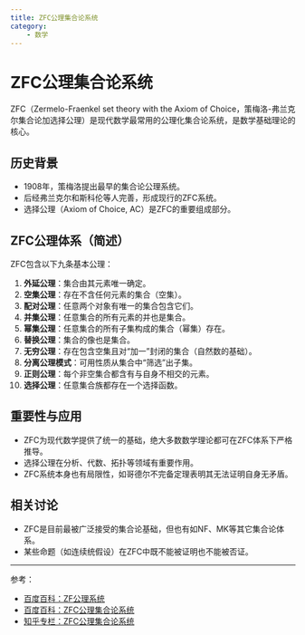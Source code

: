 ```yaml
---
title: ZFC公理集合论系统
category:
    - 数学
---
```


# ZFC公理集合论系统

ZFC（Zermelo-Fraenkel set theory with the Axiom of Choice，策梅洛-弗兰克尔集合论加选择公理）是现代数学最常用的公理化集合论系统，是数学基础理论的核心。

## 历史背景
- 1908年，策梅洛提出最早的集合论公理系统。
- 后经弗兰克尔和斯科伦等人完善，形成现行的ZFC系统。
- 选择公理（Axiom of Choice, AC）是ZFC的重要组成部分。

## ZFC公理体系（简述）
ZFC包含以下九条基本公理：
1. **外延公理**：集合由其元素唯一确定。
2. **空集公理**：存在不含任何元素的集合（空集）。
3. **配对公理**：任意两个对象有唯一的集合包含它们。
4. **并集公理**：任意集合的所有元素的并也是集合。
5. **幂集公理**：任意集合的所有子集构成的集合（幂集）存在。
6. **替换公理**：集合的像也是集合。
7. **无穷公理**：存在包含空集且对“加一”封闭的集合（自然数的基础）。
8. **分离公理模式**：可用性质从集合中“筛选”出子集。
9. **正则公理**：每个非空集合都含有与自身不相交的元素。
10. **选择公理**：任意集合族都存在一个选择函数。

## 重要性与应用
- ZFC为现代数学提供了统一的基础，绝大多数数学理论都可在ZFC体系下严格推导。
- 选择公理在分析、代数、拓扑等领域有重要作用。
- ZFC系统本身也有局限性，如哥德尔不完备定理表明其无法证明自身无矛盾。

## 相关讨论
- ZFC是目前最被广泛接受的集合论基础，但也有如NF、MK等其它集合论体系。
- 某些命题（如连续统假设）在ZFC中既不能被证明也不能被否证。

---

参考：
- [百度百科：ZF公理系统](https://baike.baidu.com/item/ZF%E5%85%AC%E7%90%86%E7%B3%BB%E7%BB%9F/8403593)
- [百度百科：ZFC公理集合论系统](https://baike.baidu.com/item/ZFC%E5%85%AC%E7%90%86%E9%9B%86%E5%90%88%E8%AE%BA%E7%B3%BB%E7%BB%9F/19053165)
- [知乎专栏：ZFC公理集合论系统](https://zhuanlan.zhihu.com/p/682015121)
